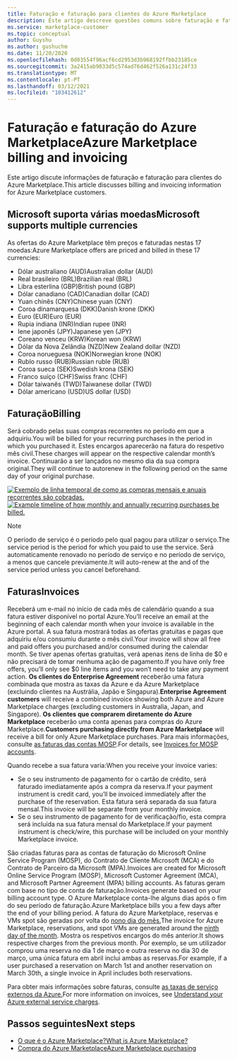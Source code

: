 ```yaml
---
title: Faturação e faturação para clientes do Azure Marketplace
description: Este artigo descreve questões comuns sobre faturação e faturação para clientes do Azure Marketplace.
ms.service: marketplace-customer
ms.topic: conceptual
author: Guyshu
ms.author: gushuchm
ms.date: 11/20/2020
ms.openlocfilehash: 0d03554f96acf6cd2953d3b968192ffbb23185ce
ms.sourcegitcommit: 3a2415ab9833d5c574ad76d462f526a131c24f33
ms.translationtype: MT
ms.contentlocale: pt-PT
ms.lasthandoff: 03/12/2021
ms.locfileid: "103412612"
---
```

# <a name="azure-marketplace-billing-and-invoicing"></a><span data-ttu-id="e0121-103">Faturação e faturação do Azure Marketplace</span><span class="sxs-lookup"><span data-stu-id="e0121-103">Azure Marketplace billing and invoicing</span></span>

<span data-ttu-id="e0121-104">Este artigo discute informações de faturação e faturação para clientes do Azure Marketplace.</span><span class="sxs-lookup"><span data-stu-id="e0121-104">This article discusses billing and invoicing information for Azure Marketplace customers.</span></span>

## <a name="microsoft-supports-multiple-currencies"></a><span data-ttu-id="e0121-105">Microsoft suporta várias moedas</span><span class="sxs-lookup"><span data-stu-id="e0121-105">Microsoft supports multiple currencies</span></span>

<span data-ttu-id="e0121-106">As ofertas do Azure Marketplace têm preços e faturadas nestas 17 moedas:</span><span class="sxs-lookup"><span data-stu-id="e0121-106">Azure Marketplace offers are priced and billed in these 17 currencies:</span></span>

- <span data-ttu-id="e0121-107">Dólar australiano (AUD)</span><span class="sxs-lookup"><span data-stu-id="e0121-107">Australian dollar (AUD)</span></span>
- <span data-ttu-id="e0121-108">Real brasileiro (BRL)</span><span class="sxs-lookup"><span data-stu-id="e0121-108">Brazilian real (BRL)</span></span>
- <span data-ttu-id="e0121-109">Libra esterlina (GBP)</span><span class="sxs-lookup"><span data-stu-id="e0121-109">British pound (GBP)</span></span>
- <span data-ttu-id="e0121-110">Dólar canadiano (CAD)</span><span class="sxs-lookup"><span data-stu-id="e0121-110">Canadian dollar (CAD)</span></span>
- <span data-ttu-id="e0121-111">Yuan chinês (CNY)</span><span class="sxs-lookup"><span data-stu-id="e0121-111">Chinese yuan (CNY)</span></span>
- <span data-ttu-id="e0121-112">Coroa dinamarquesa (DKK)</span><span class="sxs-lookup"><span data-stu-id="e0121-112">Danish krone (DKK)</span></span>
- <span data-ttu-id="e0121-113">Euro (EUR)</span><span class="sxs-lookup"><span data-stu-id="e0121-113">Euro (EUR)</span></span>
- <span data-ttu-id="e0121-114">Rupia indiana (INR)</span><span class="sxs-lookup"><span data-stu-id="e0121-114">Indian rupee (INR)</span></span>
- <span data-ttu-id="e0121-115">Iene japonês (JPY)</span><span class="sxs-lookup"><span data-stu-id="e0121-115">Japanese yen (JPY)</span></span>
- <span data-ttu-id="e0121-116">Coreano venceu (KRW)</span><span class="sxs-lookup"><span data-stu-id="e0121-116">Korean won (KRW)</span></span>
- <span data-ttu-id="e0121-117">Dólar da Nova Zelândia (NZD)</span><span class="sxs-lookup"><span data-stu-id="e0121-117">New Zealand dollar (NZD)</span></span>
- <span data-ttu-id="e0121-118">Coroa norueguesa (NOK)</span><span class="sxs-lookup"><span data-stu-id="e0121-118">Norwegian krone (NOK)</span></span>
- <span data-ttu-id="e0121-119">Rublo russo (RUB)</span><span class="sxs-lookup"><span data-stu-id="e0121-119">Russian ruble (RUB)</span></span>
- <span data-ttu-id="e0121-120">Coroa sueca (SEK)</span><span class="sxs-lookup"><span data-stu-id="e0121-120">Swedish krona (SEK)</span></span>
- <span data-ttu-id="e0121-121">Franco suíço (CHF)</span><span class="sxs-lookup"><span data-stu-id="e0121-121">Swiss franc (CHF)</span></span>
- <span data-ttu-id="e0121-122">Dólar taiwanês (TWD)</span><span class="sxs-lookup"><span data-stu-id="e0121-122">Taiwanese dollar (TWD)</span></span>
- <span data-ttu-id="e0121-123">Dólar americano (USD)</span><span class="sxs-lookup"><span data-stu-id="e0121-123">US dollar (USD)</span></span>

## <a name="billing"></a><span data-ttu-id="e0121-124">Faturação</span><span class="sxs-lookup"><span data-stu-id="e0121-124">Billing</span></span>

<span data-ttu-id="e0121-125">Será cobrado pelas suas compras recorrentes no período em que a adquiriu.</span><span class="sxs-lookup"><span data-stu-id="e0121-125">You will be billed for your recurring purchases in the period in which you purchased it.</span></span> <span data-ttu-id="e0121-126">Estes encargos aparecerão na fatura do respetivo mês civil.</span><span class="sxs-lookup"><span data-stu-id="e0121-126">These charges will appear on the respective calendar month’s invoice.</span></span> <span data-ttu-id="e0121-127">Continuarão a ser lançados no mesmo dia da sua compra original.</span><span class="sxs-lookup"><span data-stu-id="e0121-127">They will continue to autorenew in the following period on the same day of your original purchase.</span></span>

<span data-ttu-id="e0121-128">[![Exemplo de linha temporal de como as compras mensais e anuais recorrentes são cobradas.](media/billing/billing-charges-recurring.png)](media/billing/billing-charges-recurring.png#lightbox)</span><span class="sxs-lookup"><span data-stu-id="e0121-128">[![Example timeline of how monthly and annually recurring purchases be billed.](media/billing/billing-charges-recurring.png)](media/billing/billing-charges-recurring.png#lightbox)</span></span>

>[!NOTE]
> <span data-ttu-id="e0121-129">O período de serviço é o período pelo qual pagou para utilizar o serviço.</span><span class="sxs-lookup"><span data-stu-id="e0121-129">The service period is the period for which you paid to use the service.</span></span> <span data-ttu-id="e0121-130">Será automaticamente renovado no período de serviço e no período de serviço, a menos que cancele previamente.</span><span class="sxs-lookup"><span data-stu-id="e0121-130">It will auto-renew at the and of the service period unless you cancel beforehand.</span></span>

## <a name="invoices"></a><span data-ttu-id="e0121-131">Faturas</span><span class="sxs-lookup"><span data-stu-id="e0121-131">Invoices</span></span>

<span data-ttu-id="e0121-132">Receberá um e-mail no início de cada mês de calendário quando a sua fatura estiver disponível no portal Azure.</span><span class="sxs-lookup"><span data-stu-id="e0121-132">You’ll receive an email at the beginning of each calendar month when your invoice is available in the Azure portal.</span></span> <span data-ttu-id="e0121-133">A sua fatura mostrará todas as ofertas gratuitas e pagas que adquiriu e/ou consumiu durante o mês civil.</span><span class="sxs-lookup"><span data-stu-id="e0121-133">Your invoice will show all free and paid offers you purchased and/or consumed during the calendar month.</span></span> <span data-ttu-id="e0121-134">Se tiver apenas ofertas gratuitas, verá apenas itens de linha de $0 e não precisará de tomar nenhuma ação de pagamento.</span><span class="sxs-lookup"><span data-stu-id="e0121-134">If you have only free offers, you’ll only see $0 line items and you won’t need to take any payment action.</span></span> <span data-ttu-id="e0121-135">**Os clientes do Enterprise Agreement** receberão uma fatura combinada que mostra as taxas da Azure e da Azure Marketplace (excluindo clientes na Austrália, Japão e Singapura).</span><span class="sxs-lookup"><span data-stu-id="e0121-135">**Enterprise Agreement customers** will receive a combined invoice showing both Azure and Azure Marketplace charges (excluding customers in Australia, Japan, and Singapore).</span></span> <span data-ttu-id="e0121-136">**Os clientes que comprarem diretamente do Azure Marketplace** receberão uma conta apenas para compras do Azure Marketplace.</span><span class="sxs-lookup"><span data-stu-id="e0121-136">**Customers purchasing directly from Azure Marketplace** will receive a bill for only Azure Marketplace purchases.</span></span> <span data-ttu-id="e0121-137">Para mais informações, consulte [as faturas das contas MOSP](/azure/cost-management-billing/understand/download-azure-invoice#invoices-for-mosp-billing-accounts).</span><span class="sxs-lookup"><span data-stu-id="e0121-137">For details, see [Invoices for MOSP accounts](/azure/cost-management-billing/understand/download-azure-invoice#invoices-for-mosp-billing-accounts).</span></span>

<span data-ttu-id="e0121-138">Quando recebe a sua fatura varia:</span><span class="sxs-lookup"><span data-stu-id="e0121-138">When you receive your invoice varies:</span></span>

- <span data-ttu-id="e0121-139">Se o seu instrumento de pagamento for o cartão de crédito, será faturado imediatamente após a compra da reserva.</span><span class="sxs-lookup"><span data-stu-id="e0121-139">If your payment instrument is credit card, you’ll be invoiced immediately after the purchase of the reservation.</span></span> <span data-ttu-id="e0121-140">Esta fatura será separada da sua fatura mensal.</span><span class="sxs-lookup"><span data-stu-id="e0121-140">This invoice will be separate from your monthly invoice.</span></span>
- <span data-ttu-id="e0121-141">Se o seu instrumento de pagamento for de verificação/fio, esta compra será incluída na sua fatura mensal do Marketplace.</span><span class="sxs-lookup"><span data-stu-id="e0121-141">If your payment instrument is check/wire, this purchase will be included on your monthly Marketplace invoice.</span></span>

<span data-ttu-id="e0121-142">São criadas faturas para as contas de faturação do Microsoft Online Service Program (MOSP), do Contrato de Cliente Microsoft (MCA) e do Contrato de Parceiro da Microsoft (MPA).</span><span class="sxs-lookup"><span data-stu-id="e0121-142">Invoices are created for Microsoft Online Service Program (MOSP), Microsoft Customer Agreement (MCA), and Microsoft Partner Agreement (MPA) billing accounts.</span></span> <span data-ttu-id="e0121-143">As faturas geram com base no tipo de conta de faturação.</span><span class="sxs-lookup"><span data-stu-id="e0121-143">Invoices generate based on your billing account type.</span></span> <span data-ttu-id="e0121-144">O Azure Marketplace conta-lhe alguns dias após o fim do seu período de faturação.</span><span class="sxs-lookup"><span data-stu-id="e0121-144">Azure Marketplace bills you a few days after the end of your billing period.</span></span> <span data-ttu-id="e0121-145">A fatura do Azure Marketplace, reservas e VMs spot são geradas por volta do [nono dia do mês.](/azure/cost-management-billing/understand/download-azure-invoice#invoices-for-mosp-billing-accounts)</span><span class="sxs-lookup"><span data-stu-id="e0121-145">The invoice for Azure Marketplace, reservations, and spot VMs are generated around the [ninth day of the month](/azure/cost-management-billing/understand/download-azure-invoice#invoices-for-mosp-billing-accounts).</span></span> <span data-ttu-id="e0121-146">Mostra os respetivos encargos do mês anterior.</span><span class="sxs-lookup"><span data-stu-id="e0121-146">It shows respective charges from the previous month.</span></span> <span data-ttu-id="e0121-147">Por exemplo, se um utilizador comprou uma reserva no dia 1 de março e outra reserva no dia 30 de março, uma única fatura em abril inclui ambas as reservas.</span><span class="sxs-lookup"><span data-stu-id="e0121-147">For example, if a user purchased a reservation on March 1st and another reservation on March 30th, a single invoice in April includes both reservations.</span></span>

<span data-ttu-id="e0121-148">Para obter mais informações sobre faturas, consulte [as taxas de serviço externos da Azure.](/azure/cost-management-billing/understand/understand-azure-marketplace-charges)</span><span class="sxs-lookup"><span data-stu-id="e0121-148">For more information on invoices, see [Understand your Azure external service charges](/azure/cost-management-billing/understand/understand-azure-marketplace-charges).</span></span>

## <a name="next-steps"></a><span data-ttu-id="e0121-149">Passos seguintes</span><span class="sxs-lookup"><span data-stu-id="e0121-149">Next steps</span></span>

- [<span data-ttu-id="e0121-150">O que é o Azure Marketplace?</span><span class="sxs-lookup"><span data-stu-id="e0121-150">What is Azure Marketplace?</span></span>](azure-marketplace-overview.md)
- [<span data-ttu-id="e0121-151">Compra do Azure Marketplace</span><span class="sxs-lookup"><span data-stu-id="e0121-151">Azure Marketplace purchasing</span></span>](azure-purchasing-invoicing.md)
